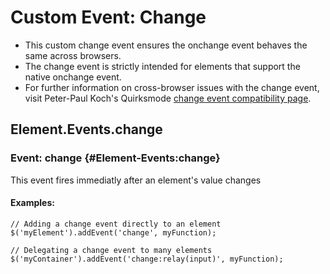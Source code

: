 Custom Event: Change
==========================

- This custom change event ensures the onchange event behaves the same across browsers.
- The change event is strictly intended for elements that support the native onchange event.
- For further information on cross-browser issues with the change event, visit Peter-Paul Koch's Quirksmode [change event compatibility page](http://www.quirksmode.org/dom/events/change.html).

Element.Events.change
----------------------

### Event: change {#Element-Events:change}

This event fires immediatly after an element's value changes

#### Examples:
	// Adding a change event directly to an element
	$('myElement').addEvent('change', myFunction);
	
	// Delegating a change event to many elements
	$('myContainer').addEvent('change:relay(input)', myFunction);

